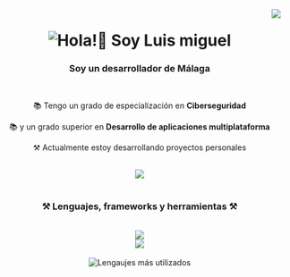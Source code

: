 <img align="right" src="https://visitor-badge.laobi.icu/badge?page_id=LuisM0112.LuisM0112" />

<h1 align="center">
  <img src="https://readme-typing-svg.herokuapp.com?font=Fira+Code+Retina&size=35&duration=3000&pause=800&color=56AFE3&center=true&vCenter=true&random=false&width=435&lines=Hola!👋;Soy+Luis+Miguel!" alt="Hola!👋 Soy Luis miguel" />
</h1>

<h3 align="center">Soy un desarrollador de Málaga</h3>
<br>

<div align="center">
  <p>📚 Tengo un grado de especialización en <strong>Ciberseguridad</strong> </p>
  <p>📚 y un grado superior en <strong>Desarrollo de aplicaciones multiplataforma</strong> </p>
  <p>⚒️ Actualmente estoy desarrollando proyectos personales</p>
</div>
<br>

<div align="center">
  <a href="https://www.linkedin.com/in/luism-garcia" target="_blank">
    <img src="https://img.shields.io/badge/LinkedIn-0077B5?style=for-the-badge&logo=linkedin&logoColor=white" target="_blank" />
  </a>
</div>

<h1>
  <h3 align="center">⚒️ Lenguajes, frameworks y herramientas ⚒️</h2>
  <br>
  <div align="center">
      <img src="https://skillicons.dev/icons?i=angular,react,html,css,github,git" /><br>
      <img src="https://skillicons.dev/icons?i=cs,java,ts,js,py,kotlin,mysql,sqlite,docker" /><br>
  </div>
  <br>
  <div align="center">
    <img src="https://github-readme-stats.vercel.app/api/top-langs/?username=LuisM0112&layout=compact&theme=react" alt="Lengaujes más utilizados" />
  </div>
</h1>
